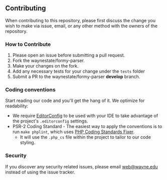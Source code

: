 ## Contributing
When contributing to this repository, please first discuss the change you wish to make via issue, email, or any other method with the owners of the repository.

### How to Contribute
1. Please open an issue before submitting a pull request.
1. Fork the waynestate/formy-parser.
1. Make your changes on the fork.
1. Add any necessary tests for your change under the `tests` folder
1. Submit a PR to the waynestate/formy-parser **develop** branch.

### Coding conventions

Start reading our code and you'll get the hang of it. We optimize for readability:

* We require [EditorConfig](http://editorconfig.org/) to be used with your IDE to take advantage of the project's `.editorconfig` settings.
* PSR-2 Coding Standard - The easiest way to apply the conventions is to run `make phplint`, which uses [PHP Coding Standards Fixer](https://github.com/FriendsOfPHP/PHP-CS-Fixer).
    * It will use the `.php_cs` file within the project to tailor to our code styling.

### Security

If you discover any security related issues, please email web@wayne.edu instead of using the issue tracker.
